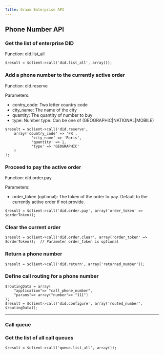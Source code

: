 ```yaml
---
Title: Graam Enterprise API
---
```


## Phone Number API
### Get the list of enterprise DID

Function: did.list_all

```
$result = $client->call('did.list_all', array());
```

### Add a phone number to the currently active order

Function: did.reserve

Parameters:
- contry_code: Two letter country code
- city_name: The name of the city
- quantity: The quantity of number to buy
- type: Number type. Can be one of (GEOGRAPHIC|NATIONAL|MOBILE)

```
$result = $client->call('did.reserve', 
	array('country_code' => 'FR', 
			'city_name' => 'Paris',
			'quantity' => 1,
			'type' => 'GEOGRAPHIC'
	)
);
```


### Proceed to pay the active order

Function: did.order.pay

Parameters:
- order_token (optional): The token of the order to pay. Default to the currently active order if not provide.

```
$result = $client->call('did.order.pay', array('order_token' => $orderToken));
```


### Clear the current order

```
$result = $client->call('did.order.clear', array('order_token' => $orderToken));  // Parameter order_token is optional
```

### Return a phone number


```
$result = $client->call('did.return', array('returned_number'));
```

### Define call routing for a phone number


```
$routingData = array(
    "application"=> "call_phone_number", 
    "params"=> array("number"=> "111")
);
$result = $client->call('did.configure', array('routed_number', $routingData));
```

********************************************************************************

### Call queue
### Get the list of all call queues

```
$result = $client->call('queue.list_all', array());
```

